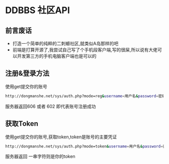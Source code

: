 # DDBBS 社区API

## 前言废话
+ 打造一个简单的纯粹的二刺螈社区,就类似A岛那样的吧
+ 前端是打算开源了,我尝试自己写了个手机段客户端,写的很屎,所以说有大佬可以开发第三方的手机电脑客户端也是可以的


## 注册&登录方法
使用get提交你的账号
```bash
http://dongmanshe.net/sys/auth.php?mode=reg&username=用户名&password=密码
```
服务器返回606 或者 602 即代表账号注册成功


## 获取Token
使用get提交你的账号,获取token,token是账号的主要凭证
```bash
http://dongmanshe.net/sys/auth.php?mode=token&username=用户名&password=密码
```
服务器返回 一串字符则是你的token